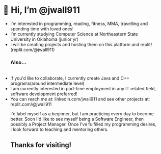 <h1> 👋 Hi, I’m @jwall911</h1>
<ul>
  <li> I’m interested in programming, reading, fitness, MMA, travelling and spending time with loved ones!</li> 
  <li> I’m currently studying Computer Science at Northeastern State University in Oklahoma (junior yr)</li>
  <li> I will be creating projects and hosting them on this platform and replit!</li> (replit.com/@jwall911)
  <br /><h3>Also...</h3><br />
  <li> If you'd like to collaborate, I currently create Java and C++ programs(around intermediate level)</li>
  <li> I am currently interested in part-time employment in any IT related field, software development preferred!</li>
  <li> You can reach me at: linkedin.com/jwall911 and see other projects at: replit.com/@jwall911</li>
 <p> I'd label myself as a beginner, but I am practicing every day to become better. Soon I'd like to see myself being a Software Engineer, then possibly a Project Manager. Once I've fulfilled my programming desires, I look forward to teaching and mentoring others. </p>
  <h2> Thanks for visiting! </h2>
  </ul>
<!---
jwall911/jwall911 is a ✨ special ✨ repository because its `README.md` (this file) appears on your GitHub profile.
You can click the Preview link to take a look at your changes.
--->
